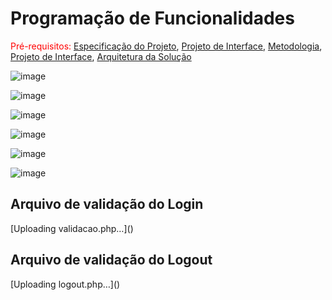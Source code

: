 # Programação de Funcionalidades

<span style="color:red">Pré-requisitos: <a href="2-Especificação do Projeto.md"> Especificação do Projeto</a></span>, <a href="3-Projeto de Interface.md"> Projeto de Interface</a>, <a href="4-Metodologia.md"> Metodologia</a>, <a href="3-Projeto de Interface.md"> Projeto de Interface</a>, <a href="5-Arquitetura da Solução.md"> Arquitetura da Solução</a>

![image](https://user-images.githubusercontent.com/91296105/138785342-fec4f375-c2c1-4da9-b87b-dce9a47c6238.png)

![image](https://user-images.githubusercontent.com/91296105/138785350-12aae596-288a-4935-b0b2-ff537fab471d.png)

![image](https://user-images.githubusercontent.com/91296105/138785363-025679f3-dd5b-4aa5-a95b-f1608e68d960.png)

![image](https://user-images.githubusercontent.com/91296105/138785382-fb6a8d4e-7262-4272-bcb8-83b8842cc9e7.png)

![image](https://user-images.githubusercontent.com/91296105/138785416-aa4c27d6-a2ca-4453-b8ca-0e39bffcc646.png)

![image](https://user-images.githubusercontent.com/91296105/138785439-b085a379-edd0-424c-ba40-2b11dded00a6.png)


<H2> Arquivo de validação do Login </h2>
[Uploading validacao.php…]()

<h2> Arquivo de validação do Logout </h2>
[Uploading logout.php…]()
